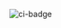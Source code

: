 ![ci-badge](https://github.com/microwavin-manoa/microwavin-manoa/workflows/ci-microwavin-manoa/badge.svg)
